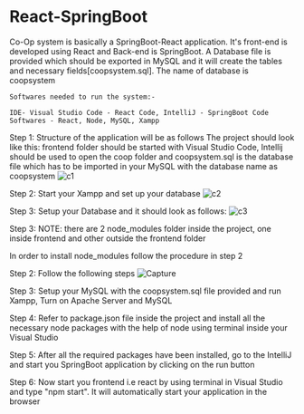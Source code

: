 # React-SpringBoot

Co-Op system is basically a SpringBoot-React application. It's front-end is developed using React and Back-end is SpringBoot.
A Database file is provided which should be exported in MySQL and it will create the tables and necessary fields[coopsystem.sql].
The name of database is coopsystem

```
Softwares needed to run the system:-

IDE- Visual Studio Code - React Code, IntelliJ - SpringBoot Code
Softwares - React, Node, MySQL, Xampp

```
Step 1: Structure of the application will be as follows 
The project should look like this: frontend folder should be started with Visual Studio Code, Intellij should be used to open the coop folder and coopsystem.sql is the database file which has to be imported in your MySQL with the database name as coopsystem
![c1](https://user-images.githubusercontent.com/32956051/112727273-11a7e880-8edf-11eb-8b68-43dcafa974dc.PNG)

Step 2: Start your Xampp and set up your database
![c2](https://user-images.githubusercontent.com/32956051/112727494-f7bad580-8edf-11eb-8ec3-b65951560769.PNG)

Step 3: Setup your Database and it should look as follows:
![c3](https://user-images.githubusercontent.com/32956051/112727564-4c5e5080-8ee0-11eb-8a9e-25df15f028f4.PNG)

Step 3:
NOTE: there are 2 node_modules folder inside the project, one inside frontend and other outside the frontend folder

In order to install node_modules follow the procedure in step 2


Step 2: Follow the following steps 
![Capture](https://user-images.githubusercontent.com/32956051/112590252-c21ecb00-8dbf-11eb-9b0b-4e4a915b54da.PNG)

Step 3: Setup your MySQL with the coopsystem.sql file provided and run Xampp, Turn on Apache Server and MySQL

Step 4: Refer to package.json file inside the project and install all the necessary node packages with the help of node using terminal inside your Visual Studio

Step 5: After all the required packages have been installed, go to the IntelliJ and start you SpringBoot application by clicking on the run button

Step 6: Now start you frontend i.e react by using terminal in Visual Studio and type "npm start". It will automatically start your application in the browser
